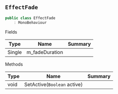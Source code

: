 ## `EffectFade`

```csharp
public class EffectFade
    : MonoBehaviour

```

Fields

| Type | Name | Summary | 
| --- | --- | --- | 
| Single | m_fadeDuration |  | 


Methods

| Type | Name | Summary | 
| --- | --- | --- | 
| void | SetActive(`Boolean` active) |  | 



